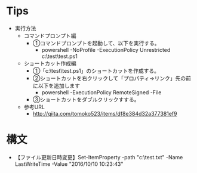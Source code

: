 # Tips
- 実行方法
	- コマンドプロンプト編
		- ①コマンドプロンプトを起動して、以下を実行する。
			- powershell -NoProfile -ExecutionPolicy Unrestricted c:\test\test.ps1
	- ショートカット作成編
		- ①「c:\test\test.ps1」のショートカットを作成する。
		- ②ショートカットを右クリックして「プロパティ->リンク」先の前に以下を追加します
			- powershell -ExecutionPolicy RemoteSigned -File
		- ③ショートカットをダブルクリックすする。
	- 参考URL
		- http://qiita.com/tomoko523/items/df8e384d32a377381ef9

# 構文
- 【ファイル更新日時変更】Set-ItemProperty -path "c:\test.txt" -Name LastWriteTime -Value "2016/10/10 10:23:43"
